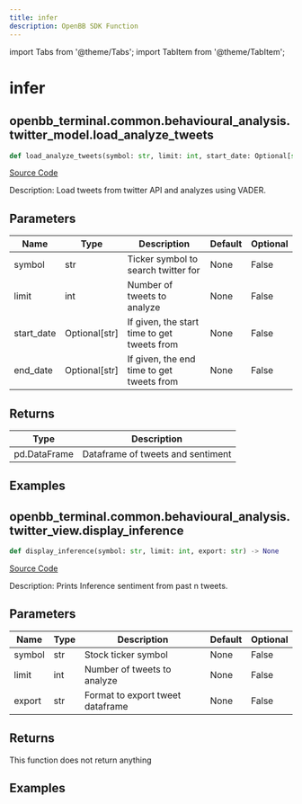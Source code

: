 ```yaml
---
title: infer
description: OpenBB SDK Function
---
```


import Tabs from '@theme/Tabs';
import TabItem from '@theme/TabItem';

# infer

<Tabs>
<TabItem value="model" label="Model" default>

## openbb_terminal.common.behavioural_analysis.twitter_model.load_analyze_tweets

```python title='openbb_terminal/common/behavioural_analysis/twitter_model.py'
def load_analyze_tweets(symbol: str, limit: int, start_date: Optional[str], end_date: Optional[str]) -> DataFrame
```
[Source Code](https://github.com/OpenBB-finance/OpenBBTerminal/tree/main/openbb_terminal/common/behavioural_analysis/twitter_model.py#L23)

Description: Load tweets from twitter API and analyzes using VADER.

## Parameters

| Name | Type | Description | Default | Optional |
| ---- | ---- | ----------- | ------- | -------- |
| symbol | str | Ticker symbol to search twitter for | None | False |
| limit | int | Number of tweets to analyze | None | False |
| start_date | Optional[str] | If given, the start time to get tweets from | None | False |
| end_date | Optional[str] | If given, the end time to get tweets from | None | False |

## Returns

| Type | Description |
| ---- | ----------- |
| pd.DataFrame | Dataframe of tweets and sentiment |

## Examples



</TabItem>
<TabItem value="view" label="View">

## openbb_terminal.common.behavioural_analysis.twitter_view.display_inference

```python title='openbb_terminal/common/behavioural_analysis/twitter_view.py'
def display_inference(symbol: str, limit: int, export: str) -> None
```
[Source Code](https://github.com/OpenBB-finance/OpenBBTerminal/tree/main/openbb_terminal/common/behavioural_analysis/twitter_view.py#L29)

Description: Prints Inference sentiment from past n tweets.

## Parameters

| Name | Type | Description | Default | Optional |
| ---- | ---- | ----------- | ------- | -------- |
| symbol | str | Stock ticker symbol | None | False |
| limit | int | Number of tweets to analyze | None | False |
| export | str | Format to export tweet dataframe | None | False |

## Returns

This function does not return anything

## Examples



</TabItem>
</Tabs>